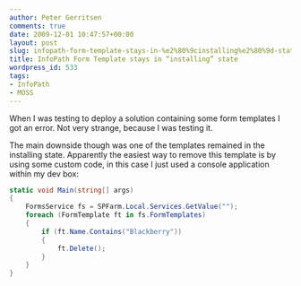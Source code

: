 ```yaml
---
author: Peter Gerritsen
comments: true
date: 2009-12-01 10:47:57+00:00
layout: post
slug: infopath-form-template-stays-in-%e2%80%9cinstalling%e2%80%9d-state
title: InfoPath Form Template stays in “installing” state
wordpress_id: 533
tags:
- InfoPath
- MOSS
---
```


When I was testing to deploy a solution containing some form templates I got an error. Not very strange, because I was testing it.

The main downside though was one of the templates remained in the installing state. Apparently the easiest way to remove this template is by using some custom code, in this case I just used a console application within my dev box:

```csharp
static void Main(string[] args)
{
    FormsService fs = SPFarm.Local.Services.GetValue("");
    foreach (FormTemplate ft in fs.FormTemplates)
    {
        if (ft.Name.Contains("Blackberry"))
        {
            ft.Delete();
        }
    }
}
```
